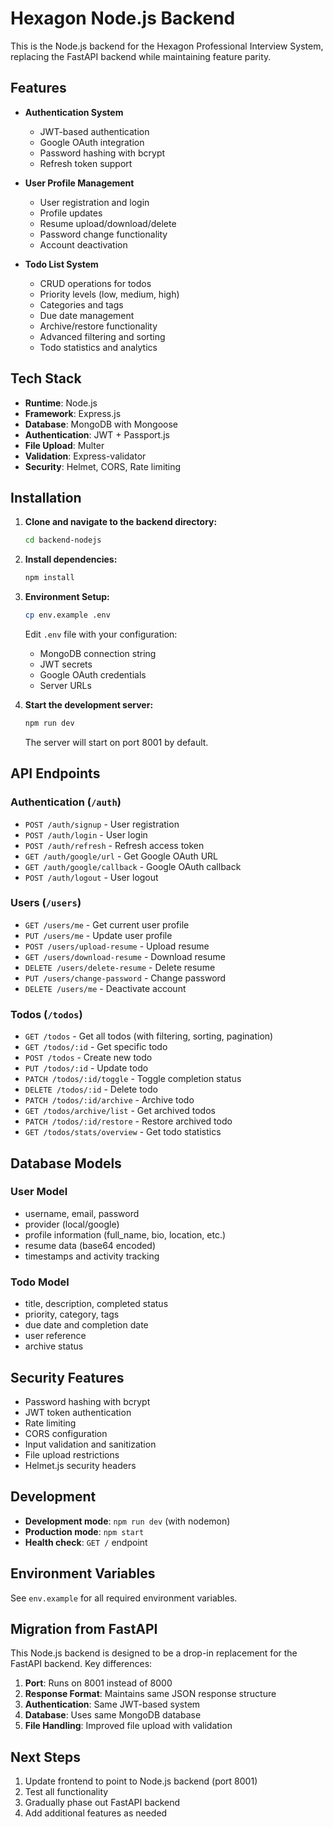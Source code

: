 # Hexagon Node.js Backend

This is the Node.js backend for the Hexagon Professional Interview System, replacing the FastAPI backend while maintaining feature parity.

## Features

- **Authentication System**

  - JWT-based authentication
  - Google OAuth integration
  - Password hashing with bcrypt
  - Refresh token support

- **User Profile Management**

  - User registration and login
  - Profile updates
  - Resume upload/download/delete
  - Password change functionality
  - Account deactivation

- **Todo List System**
  - CRUD operations for todos
  - Priority levels (low, medium, high)
  - Categories and tags
  - Due date management
  - Archive/restore functionality
  - Advanced filtering and sorting
  - Todo statistics and analytics

## Tech Stack

- **Runtime**: Node.js
- **Framework**: Express.js
- **Database**: MongoDB with Mongoose
- **Authentication**: JWT + Passport.js
- **File Upload**: Multer
- **Validation**: Express-validator
- **Security**: Helmet, CORS, Rate limiting

## Installation

1. **Clone and navigate to the backend directory:**

   ```bash
   cd backend-nodejs
   ```

2. **Install dependencies:**

   ```bash
   npm install
   ```

3. **Environment Setup:**

   ```bash
   cp env.example .env
   ```

   Edit `.env` file with your configuration:

   - MongoDB connection string
   - JWT secrets
   - Google OAuth credentials
   - Server URLs

4. **Start the development server:**

   ```bash
   npm run dev
   ```

   The server will start on port 8001 by default.

## API Endpoints

### Authentication (`/auth`)

- `POST /auth/signup` - User registration
- `POST /auth/login` - User login
- `POST /auth/refresh` - Refresh access token
- `GET /auth/google/url` - Get Google OAuth URL
- `GET /auth/google/callback` - Google OAuth callback
- `POST /auth/logout` - User logout

### Users (`/users`)

- `GET /users/me` - Get current user profile
- `PUT /users/me` - Update user profile
- `POST /users/upload-resume` - Upload resume
- `GET /users/download-resume` - Download resume
- `DELETE /users/delete-resume` - Delete resume
- `PUT /users/change-password` - Change password
- `DELETE /users/me` - Deactivate account

### Todos (`/todos`)

- `GET /todos` - Get all todos (with filtering, sorting, pagination)
- `GET /todos/:id` - Get specific todo
- `POST /todos` - Create new todo
- `PUT /todos/:id` - Update todo
- `PATCH /todos/:id/toggle` - Toggle completion status
- `DELETE /todos/:id` - Delete todo
- `PATCH /todos/:id/archive` - Archive todo
- `GET /todos/archive/list` - Get archived todos
- `PATCH /todos/:id/restore` - Restore archived todo
- `GET /todos/stats/overview` - Get todo statistics

## Database Models

### User Model

- username, email, password
- provider (local/google)
- profile information (full_name, bio, location, etc.)
- resume data (base64 encoded)
- timestamps and activity tracking

### Todo Model

- title, description, completed status
- priority, category, tags
- due date and completion date
- user reference
- archive status

## Security Features

- Password hashing with bcrypt
- JWT token authentication
- Rate limiting
- CORS configuration
- Input validation and sanitization
- File upload restrictions
- Helmet.js security headers

## Development

- **Development mode**: `npm run dev` (with nodemon)
- **Production mode**: `npm start`
- **Health check**: `GET /` endpoint

## Environment Variables

See `env.example` for all required environment variables.

## Migration from FastAPI

This Node.js backend is designed to be a drop-in replacement for the FastAPI backend. Key differences:

1. **Port**: Runs on 8001 instead of 8000
2. **Response Format**: Maintains same JSON response structure
3. **Authentication**: Same JWT-based system
4. **Database**: Uses same MongoDB database
5. **File Handling**: Improved file upload with validation

## Next Steps

1. Update frontend to point to Node.js backend (port 8001)
2. Test all functionality
3. Gradually phase out FastAPI backend
4. Add additional features as needed

